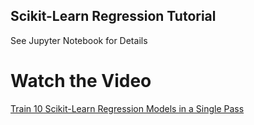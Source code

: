 ## Scikit-Learn Regression Tutorial

See Jupyter Notebook for Details

# Watch the Video

[Train 10 Scikit-Learn Regression Models in a Single Pass](https://youtu.be/DB1BcSZxEcE)
